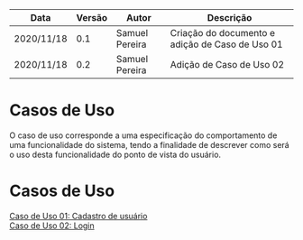 | Data |Versão| Autor | Descrição |
| ---- | ---- | ----- | --------- |
| 2020/11/18 | 0.1 | Samuel Pereira | Criação do documento e adição de Caso de Uso 01 |
| 2020/11/18 | 0.2 | Samuel Pereira | Adição de Caso de Uso 02 |

# Casos de Uso
O caso de uso corresponde a uma especificação do comportamento de uma funcionalidade do sistema, tendo a finalidade de descrever como será o uso desta funcionalidade do ponto de vista do usuário.


# Casos de Uso

[Caso de Uso 01: Cadastro de usuário](04-modelagem/casos-de-uso/01.md)</br>
[Caso de Uso 02: Login](04-modelagem/casos-de-uso/02.md)</br>